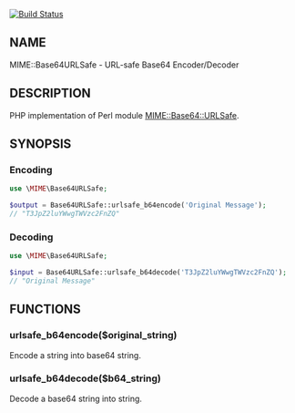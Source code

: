[![Build Status](https://travis-ci.org/yowcow/php-mime-base64-urlsafe.svg?branch=master)](https://travis-ci.org/yowcow/php-mime-base64-urlsafe)

NAME
----

MIME::Base64URLSafe - URL-safe Base64 Encoder/Decoder

DESCRIPTION
-----------

PHP implementation of Perl module [MIME::Base64::URLSafe](https://metacpan.org/pod/MIME::Base64::URLSafe).

SYNOPSIS
--------

### Encoding

~~~php
use \MIME\Base64URLSafe;

$output = Base64URLSafe::urlsafe_b64encode('Original Message');
// "T3JpZ2luYWwgTWVzc2FnZQ"
~~~

### Decoding

~~~php
use \MIME\Base64URLSafe;

$input = Base64URLSafe::urlsafe_b64decode('T3JpZ2luYWwgTWVzc2FnZQ');
// "Original Message"
~~~

FUNCTIONS
---------

### urlsafe_b64encode($original_string)

Encode a string into base64 string.

### urlsafe_b64decode($b64_string)

Decode a base64 string into string.
